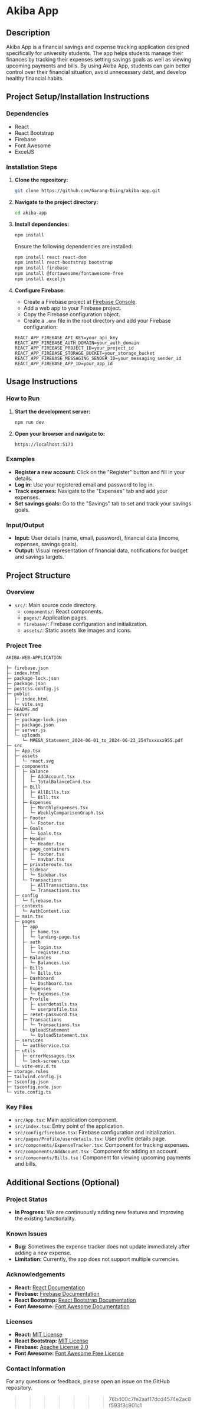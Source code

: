 # Akiba App

## Description
Akiba App is a financial savings and expense tracking application designed specifically for university students. The app helps students manage their finances by tracking their expenses setting savings goals as well as viewing upcoming payments and bills. By using Akiba App, students can gain better control over their financial situation, avoid unnecessary debt, and develop healthy financial habits.

## Project Setup/Installation Instructions

### Dependencies
- React
- React Bootstrap
- Firebase
- Font Awesome
- ExcelJS

### Installation Steps
1. **Clone the repository:**
    ```bash
    git clone https://github.com/Garang-Diing/akiba-app.git
    ```
2. **Navigate to the project directory:**
    ```bash
    cd akiba-app
    ```
3. **Install dependencies:**
    ```bash
    npm install
    ```
    Ensure the following dependencies are installed:
    ```bash
    npm install react react-dom
    npm install react-bootstrap bootstrap
    npm install firebase
    npm install @fortawesome/fontawesome-free
    npm install exceljs
    ```

4. **Configure Firebase:**
   - Create a Firebase project at [Firebase Console](https://console.firebase.google.com/).
   - Add a web app to your Firebase project.
   - Copy the Firebase configuration object.
   - Create a `.env` file in the root directory and add your Firebase configuration:
    ```env
    REACT_APP_FIREBASE_API_KEY=your_api_key
    REACT_APP_FIREBASE_AUTH_DOMAIN=your_auth_domain
    REACT_APP_FIREBASE_PROJECT_ID=your_project_id
    REACT_APP_FIREBASE_STORAGE_BUCKET=your_storage_bucket
    REACT_APP_FIREBASE_MESSAGING_SENDER_ID=your_messaging_sender_id
    REACT_APP_FIREBASE_APP_ID=your_app_id
    ```


## Usage Instructions

### How to Run
1. **Start the development server:**
    ```bash
    npm run dev
    ```
2. **Open your browser and navigate to:**
    ```
    https://localhost:5173
    ```

### Examples
- **Register a new account:** Click on the "Register" button and fill in your details.
- **Log in:** Use your registered email and password to log in.
- **Track expenses:** Navigate to the "Expenses" tab and add your expenses.
- **Set savings goals:** Go to the "Savings" tab to set and track your savings goals.

### Input/Output
- **Input:** User details (name, email, password), financial data (income, expenses, savings goals).
- **Output:** Visual representation of financial data, notifications for budget and savings targets.

## Project Structure

### Overview
- `src/`: Main source code directory.
  - `components/`: React components.
  - `pages/`: Application pages.
  - `firebase/`: Firebase configuration and initialization.
  - `assets/`: Static assets like images and icons.

  

  
### Project Tree
```
AKIBA-WEB-APPLICATION

├─ firebase.json
├─ index.html
├─ package-lock.json
├─ package.json
├─ postcss.config.js
├─ public
│  ├─ index.html
│  └─ vite.svg
├─ README.md
├─ server
│  ├─ package-lock.json
│  ├─ package.json
│  ├─ server.js
│  └─ uploads
│     └─ MPESA_Statement_2024-06-01_to_2024-06-23_2547xxxxxx955.pdf
├─ src
│  ├─ App.tsx
│  ├─ assets
│  │  └─ react.svg
│  ├─ components
│  │  ├─ Balance
│  │  │  ├─ AddAccount.tsx
│  │  │  └─ TotalBalanceCard.tsx
│  │  ├─ Bill
│  │  │  ├─ AllBills.tsx
│  │  │  └─ Bill.tsx
│  │  ├─ Expenses
│  │  │  ├─ MonthlyExpenses.tsx
│  │  │  └─ WeeklyComparisonGraph.tsx
│  │  ├─ Footer
│  │  │  └─ Footer.tsx
│  │  ├─ Goals
│  │  │  └─ Goals.tsx
│  │  ├─ Header
│  │  │  └─ Header.tsx
│  │  ├─ page_containers
│  │  │  ├─ footer.tsx
│  │  │  └─ navbar.tsx
│  │  ├─ privateroute.tsx
│  │  ├─ Sidebar
│  │  │  └─ Sidebar.tsx
│  │  └─ Transactions
│  │     ├─ AllTransactions.tsx
│  │     └─ Transactions.tsx
│  ├─ config
│  │  └─ firebase.tsx
│  ├─ contexts
│  │  └─ AuthContext.tsx
│  ├─ main.tsx
│  ├─ pages
│  │  ├─ app
│  │  │  ├─ home.tsx
│  │  │  └─ landing-page.tsx
│  │  ├─ auth
│  │  │  ├─ login.tsx
│  │  │  └─ register.tsx
│  │  ├─ Balances
│  │  │  └─ Balances.tsx
│  │  ├─ Bills
│  │  │  └─ Bills.tsx
│  │  ├─ Dashboard
│  │  │  └─ Dashboard.tsx
│  │  ├─ Expenses
│  │  │  └─ Expenses.tsx
│  │  ├─ Profile
│  │  │  ├─ userdetails.tsx
│  │  │  └─ userprofile.tsx
│  │  ├─ reset-password.tsx
│  │  ├─ Transactions
│  │  │  └─ Transactions.tsx
│  │  └─ UploadStatement
│  │     └─ UploadStatement.tsx
│  ├─ services
│  │  └─ authService.tsx
│  ├─ utils
│  │  ├─ errorMessages.tsx
│  │  └─ lock-screen.tsx
│  └─ vite-env.d.ts
├─ storage.rules
├─ tailwind.config.js
├─ tsconfig.json
├─ tsconfig.node.json
└─ vite.config.ts

```

### Key Files
- `src/App.tsx`: Main application component.
- `src/index.tsx`: Entry point of the application.
- `src/config/firebase.tsx`: Firebase configuration and initialization.
- `src/pages/Profile/userdetails.tsx`: User profile details page.
- `src/components/ExpenseTracker.tsx`: Component for tracking expenses.
- `src/components/AddAcount.tsx` : Component for adding an account.
- `src/components/Bills.tsx` : Component for viewing upcoming payments and bills.

## Additional Sections (Optional)

### Project Status
- **In Progress:** We are continuously adding new features and improving the existing functionality.

### Known Issues
- **Bug:** Sometimes the expense tracker does not update immediately after adding a new expense.
- **Limitation:** Currently, the app does not support multiple currencies.

### Acknowledgements
- **React:** [React Documentation](https://reactjs.org/docs/getting-started.html)
- **Firebase:** [Firebase Documentation](https://firebase.google.com/docs)
- **React Bootstrap:** [React Bootstrap Documentation](https://react-bootstrap.github.io/getting-started/introduction/)
- **Font Awesome:** [Font Awesome Documentation](https://fontawesome.com/)

### Licenses
- **React:** [MIT License](https://github.com/facebook/react/blob/main/LICENSE)
- **React Bootstrap:** [MIT License](https://github.com/react-bootstrap/react-bootstrap/blob/master/LICENSE)
- **Firebase:** [Apache License 2.0](https://github.com/firebase/firebase-js-sdk/blob/master/LICENSE)
- **Font Awesome:** [Font Awesome Free License](https://fontawesome.com/license/free)

### Contact Information
For any questions or feedback, please open an issue on the GitHub repository.


>>>>>>> 76b400c7fe2aaf17dcd4574e2ac8f593f3c901c1

